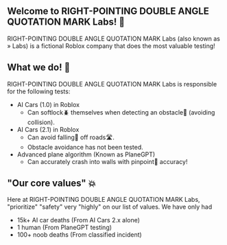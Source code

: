 ## Welcome to RIGHT-POINTING DOUBLE ANGLE QUOTATION MARK Labs! 🧪
RIGHT-POINTING DOUBLE ANGLE QUOTATION MARK Labs (also known as » Labs) is a fictional Roblox company that does the most valuable testing!

## What we do! 🔎
RIGHT-POINTING DOUBLE ANGLE QUOTATION MARK Labs is responsible for the following tests:
* AI Cars (1.0) in Roblox
	* Can softlock🪲 themselves when detecting an obstacle🧱 (avoiding collision).
* AI Cars (2.1) in Roblox
	* Can avoid falling🌠 off roads🛣️.
	* Obstacle avoidance has not been tested.
* Advanced plane algorithm (Known as PlaneGPT)
	* Can accurately crash into walls with pinpoint📍 accuracy!

## "Our core values" 💥
Here at RIGHT-POINTING DOUBLE ANGLE QUOTATION MARK Labs, "prioritize" "safety" very "highly" on our list of values. We have only had
* 15k+ AI car deaths (From AI Cars 2.x alone)
* 1 human (From PlaneGPT testing)
* 100+ noob deaths (From classified incident)
